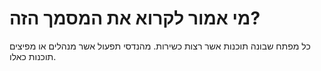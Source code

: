 מי אמור לקרוא את המסמך הזה?
==============================

כל מפתח שבונה תוכנות אשר רצות כשירות. מהנדסי תפעול אשר מנהלים או מפיצים תוכנות כאלו.